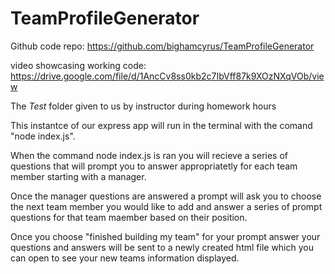# TeamProfileGenerator


Github code repo: https://github.com/bighamcyrus/TeamProfileGenerator

video showcasing working code: https://drive.google.com/file/d/1AncCv8ss0kb2c7IbVff87k9XOzNXqVOb/view

The _Test_ folder given to us by instructor during homework hours

This instantce of our express app will run in the terminal with the comand "node index.js". 

When the command node index.js is ran you will recieve a series of questions that will prompt you to answer appropriatetly for each team member starting with a manager. 

Once the manager questions are answered a prompt will ask you to choose the next team member you would like to add and answer a series of prompt questions for that team maember based on their position. 

Once you choose "finished building my team" for your prompt answer your questions and answers will be sent to a newly created html file which you can open to see your new teams information displayed. 